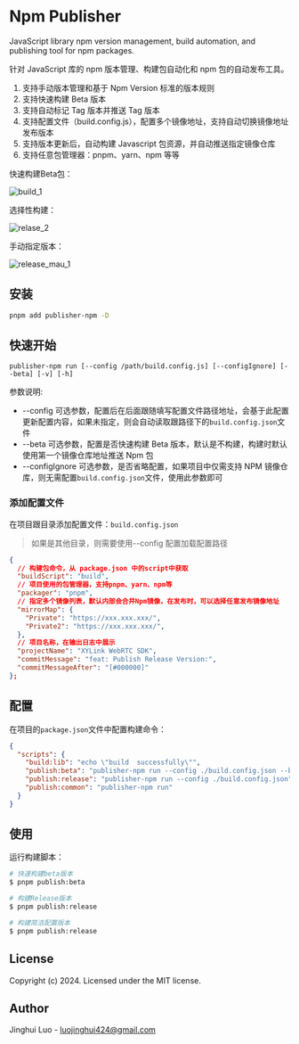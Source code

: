 # Npm Publisher

JavaScript library npm version management, build automation, and publishing tool for npm packages.

针对 JavaScript 库的 npm 版本管理、构建包自动化和 npm 包的自动发布工具。

1. 支持手动版本管理和基于 Npm Version 标准的版本规则
2. 支持快速构建 Beta 版本
3. 支持自动标记 Tag 版本并推送 Tag 版本
4. 支持配置文件（build.config.js），配置多个镜像地址，支持自动切换镜像地址发布版本
5. 支持版本更新后，自动构建 Javascript 包资源，并自动推送指定镜像仓库
6. 支持任意包管理器：pnpm、yarn、npm 等等


快速构建Beta包：

![build_1](https://github.com/luojinghui/publisher-npm/assets/12367406/ad008627-799f-4c47-9b78-817e87ce8e50)

选择性构建：

![relase_2](https://github.com/luojinghui/publisher-npm/assets/12367406/ca1f6744-ec02-4314-8ccb-64594d0b72da)

手动指定版本：

![release_mau_1](https://github.com/luojinghui/publisher-npm/assets/12367406/f5742353-a9b1-4ea2-8fa4-f13f63d8eb14)

## 安装

```bash
pnpm add publisher-npm -D
```

## 快速开始

```base
publisher-npm run [--config /path/build.config.js] [--configIgnore] [--beta] [-v] [-h]
```

参数说明:

- --config 可选参数，配置后在后面跟随填写配置文件路径地址，会基于此配置更新配置内容，如果未指定，则会自动读取跟路径下的`build.config.json`文件
- --beta 可选参数，配置是否快速构建 Beta 版本，默认是不构建，构建时默认使用第一个镜像仓库地址推送 Npm 包
- --configIgnore 可选参数，是否省略配置，如果项目中仅需支持 NPM 镜像仓库，则无需配置`build.config.json`文件，使用此参数即可

### 添加配置文件

在项目跟目录添加配置文件：`build.config.json`

> 如果是其他目录，则需要使用--config 配置加载配置路径

```json
{
  // 构建包命令，从 package.json 中的script中获取
  "buildScript": "build",
  // 项目使用的包管理器，支持pnpm、yarn、npm等
  "packager": "pnpm",
  // 指定多个镜像列表，默认内部会合并Npm镜像，在发布时，可以选择任意发布镜像地址
  "mirrorMap": {
    "Private": "https://xxx.xxx.xxx/",
    "Private2": "https://xxx.xxx.xxx/",
  },
  // 项目名称，在输出日志中展示
  "projectName": "XYLink WebRTC SDK",
  "commitMessage": "feat: Publish Release Version:",
  "commitMessageAfter": "[#000000]"
};
```

## 配置

在项目的`package.json`文件中配置构建命令：

```json
{
  "scripts": {
    "build:lib": "echo \"build  successfully\"",
    "publish:beta": "publisher-npm run --config ./build.config.json --beta",
    "publish:release": "publisher-npm run --config ./build.config.json",
    "publish:common": "publisher-npm run"
  }
}
```

## 使用

运行构建脚本：

```bash
# 快速构建beta版本
$ pnpm publish:beta
```

```bash
# 构建Release版本
$ pnpm publish:release
```

```bash
# 构建简洁配置版本
$ pnpm publish:release
```

## License

Copyright (c) 2024. Licensed under the MIT license.

## Author

Jinghui Luo - luojinghui424@gmail.com
